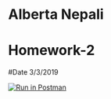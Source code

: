 # Alberta Nepali
# Homework-2
#Date 3/3/2019

[![Run in Postman](https://run.pstmn.io/button.svg)](https://app.getpostman.com/run-collection/7c568c4dcba022cb64ed)